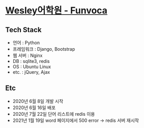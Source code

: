 [Wesley어학원 - Funvoca](https://www.funvoca.com/)
===

## Tech Stack  
  - 언어 : Python
  - 프레임워크 : Django, Bootstrap
  - 웹 서버 : Nginx
  - DB : sqlite3, redis
  - OS : Ubuntu Linux
  - etc. : jQuery, Ajax

## Etc  
  - 2020년 6월 8일 개발 시작
  - 2020년 6월 16일 배포  
  - 2020년 7월 22일 단어 리스트에 redis 이용  
  - 2021년 1월 19일 word 페이지에서 500 error -> redis 서버 재시작
